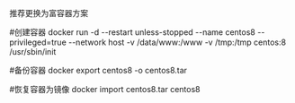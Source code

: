 推荐更换为富容器方案

#创建容器
docker run -d --restart unless-stopped --name centos8 --privileged=true --network host -v /data/www:/www -v /tmp:/tmp centos:8 /usr/sbin/init

#备份容器
docker export centos8 -o centos8.tar

#恢复容器为镜像
docker import centos8.tar centos8
